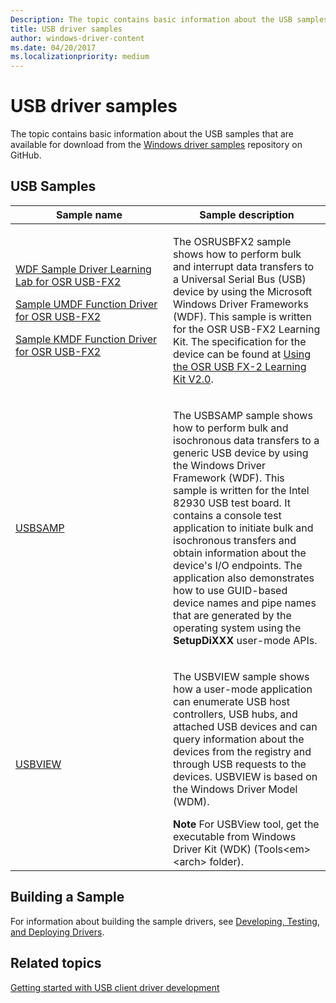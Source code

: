 ```yaml
---
Description: The topic contains basic information about the USB samples that are available for download from the Windows driver samples repository on GitHub.
title: USB driver samples
author: windows-driver-content
ms.date: 04/20/2017
ms.localizationpriority: medium
---
```


# USB driver samples


The topic contains basic information about the USB samples that are available for download from the [Windows driver samples](http://go.microsoft.com/fwlink/p/?LinkId=616507) repository on GitHub.

## USB Samples


<table>
<colgroup>
<col width="50%" />
<col width="50%" />
</colgroup>
<thead>
<tr class="header">
<th>Sample name</th>
<th>Sample description</th>
</tr>
</thead>
<tbody>
<tr class="odd">
<td><p><a href="http://go.microsoft.com/fwlink/p/?LinkId=618936" data-raw-source="[WDF Sample Driver Learning Lab for OSR USB-FX2](http://go.microsoft.com/fwlink/p/?LinkId=618936)">WDF Sample Driver Learning Lab for OSR USB-FX2</a></p>
<p><a href="http://go.microsoft.com/fwlink/p/?LinkId=618002" data-raw-source="[Sample UMDF Function Driver for OSR USB-FX2](http://go.microsoft.com/fwlink/p/?LinkId=618002)">Sample UMDF Function Driver for OSR USB-FX2</a></p>
<p><a href="http://go.microsoft.com/fwlink/p/?LinkId=618937" data-raw-source="[Sample KMDF Function Driver for OSR USB-FX2](http://go.microsoft.com/fwlink/p/?LinkId=618937)">Sample KMDF Function Driver for OSR USB-FX2</a></p></td>
<td><p>The OSRUSBFX2 sample shows how to perform bulk and interrupt data transfers to a Universal Serial Bus (USB) device by using the Microsoft Windows Driver Frameworks (WDF). This sample is written for the OSR USB-FX2 Learning Kit. The specification for the device can be found at <a href="http://go.microsoft.com/fwlink/p/?linkid=64091" data-raw-source="[Using the OSR USB FX-2 Learning Kit V2.0](http://go.microsoft.com/fwlink/p/?linkid=64091)">Using the OSR USB FX-2 Learning Kit V2.0</a>.</p></td>
</tr>
<tr class="even">
<td><a href="http://go.microsoft.com/fwlink/p/?LinkId=618938" data-raw-source="[USBSAMP](http://go.microsoft.com/fwlink/p/?LinkId=618938)">USBSAMP</a></td>
<td><p>The USBSAMP sample shows how to perform bulk and isochronous data transfers to a generic USB device by using the Windows Driver Framework (WDF). This sample is written for the Intel 82930 USB test board. It contains a console test application to initiate bulk and isochronous transfers and obtain information about the device&#39;s I/O endpoints. The application also demonstrates how to use GUID-based device names and pipe names that are generated by the operating system using the <strong>SetupDiXXX</strong> user-mode APIs.</p></td>
</tr>
<tr class="odd">
<td><a href="http://go.microsoft.com/fwlink/p/?LinkId=618004" data-raw-source="[USBVIEW](http://go.microsoft.com/fwlink/p/?LinkId=618004)">USBVIEW</a></td>
<td><p>The USBVIEW sample shows how a user-mode application can enumerate USB host controllers, USB hubs, and attached USB devices and can query information about the devices from the registry and through USB requests to the devices. USBVIEW is based on the Windows Driver Model (WDM).</p>
<div class="alert">
<strong>Note</strong>  For USBView tool, get the executable from Windows Driver Kit (WDK) (Tools&lt;em&gt;&lt;arch&gt;</em> folder).
</div>
<div>
 
</div></td>
</tr>
</tbody>
</table>

 

## Building a Sample


For information about building the sample drivers, see [Developing, Testing, and Deploying Drivers](https://msdn.microsoft.com/windows-drivers/develop/visual_studio_driver_development_environment).

## Related topics
[Getting started with USB client driver development](getting-started-with-usb-client-driver-development.md)  



